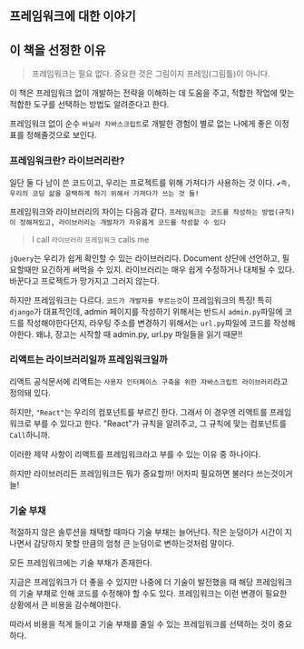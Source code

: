 ## 프레임워크에 대한 이야기

## 이 책을 선정한 이유

> 프레임워크는 필요 없다. 중요한 것은 그림이지 프레임(그림틀)이 아니다.

이 책은 프레임워크 없이 개발하는 전략을 이해하는 데 도움을 주고, 적합한 작업에 맞는 적합한 도구를 선택하는 방법도 알려준다고 한다.

프레임워크 없이 순수 `바닐라 자바스크립트`로 개발한 경험이 별로 없는 나에게 좋은 이정표를 정해줄것으로 보인다.

### 프레임워크란? 라이브러리란?

일단 둘 다 남이 쓴 코드이고, 우리는 프로젝트를 위해 가져다가 사용하는 것 이다. `✔️즉, 우리의 코딩 삶을 윤택하게 하기 위해서 가져다가 쓰는 것 들!`

프레임워크와 라이브러리의 차이는 다음과 같다. `프레임워크는 코드를 작성하는 방법(규칙)이 정해져있고, 라이브러리는 개발자가 자유롭게 코드를 작성할 수 있다`

> I call `라이브러리`
`프레임워크` calls me

`jQuery`는 우리가 쉽게 확인할 수 있는 라이브러리다. Document 상단에 선언하고, 필요할때만 요긴하게 써먹을 수 있지. 라이브러리는 매우 쉽게 수정하거나 대체될 수 있다. 바꾼다고 프로젝트가 망가지고 그러지 않는다.

하지만 프레임워크는 다르다. `코드가 개발자를 부르는것`이 프레임워크의 특징! 특히 `django`가 대표적인데, admin 페이지를 작성하기 위해서는 반드시 `admin.py`파일에 코드를 작성해야한다던지, 
라우팅 주소를 변경하기 위해서는 `url.py`파일에 코드를 작성해야한다. 왜냐, 장고는 시작할 때 admin.py, url.py 파일들을 읽기 때문!!

### 리액트는 라이브러리일까 프레임워크일까

리액트 공식문서에 리액트는 `사용자 인터페이스 구축을 위한 자바스크립트 라이브러리`라고 정의돼 있다.

하지만, `"React"`는 우리의 컴포넌트를 부르긴 한다. 그래서 이 경우엔 리액트를 프레임워크로 부를 수 있다고 한다. "React"가 규칙을 알려주고, 그 규칙에 맞는 컴포넌트를 `Call`하니까.

이러한 제약 사항이 리액트를 프레임워크라고 부를 수 있는 이유 중 하나이다.

하지만 라이브러리든 프레임워크든 뭐가 중요할까! 어차피 필요하면 불러다 쓰는것이거늘!

### 기술 부채

적절하지 않은 솔루션을 채택할 때마다 기술 부채는 늘어난다. 작은 눈덩이가 시간이 지나면서 감당하지 못할 만큼의 엄청 큰 눈덩이로 변하는것처럼 말이다.

모든 프레임워크에는 기술 부채가 존재한다.

지금은 프레임워크가 더 좋을 수 있지만 나중에 더 기술이 발전했을 때 해당 프레임워크의 기술 부채로 인해 코드를 수정해야 할 수도 있다. 프레임워크는 이런 변경이 필요한 상황에서 큰 비용을 감수해야한다.

따라서 비용을 적게 들이고 기술 부채를 줄일 수 있는 프레임워크를 선택하는 것이 중요하다.